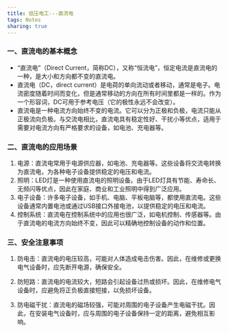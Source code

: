 ```yaml
---
title: 低压电工---直流电
tags: Notes
sharing: true
---
```


### 一、直流电的基本概念

- “直流电”（Direct Current，简称DC），又称“恒流电”，恒定电流是直流电的一种，是大小和方向都不变的直流电。	
- 直流电（DC，direct current）是电荷的单向流动或者移动，通常是电子。电流密度随着时间而变化，但是通常移动的方向在所有时间里都是一样的。作为一个形容词，DC可用于参考电压（它的极性永远不会改变）。
- 直流电是一种电流方向始终不变的电流。它可以分为正极和负极，电流只能从正极流向负极。与交流电相比，直流电具有稳定性好、干扰小等优点，适用于需要对电流方向有严格要求的设备，如电池、充电器等。

### 二、直流电的应用场景

1. 电源：直流电常用于电源供应器，如电池、充电器等。这些设备将交流电转换为直流电，为各种电子设备提供稳定的电压和电流。
2. 照明：LED灯是一种使用直流电的照明设备。由于LED灯具有节能、寿命长、无频闪等优点，因此在家庭、商业和工业照明中得到广泛应用。
3. 电子设备：许多电子设备，如手机、电脑、平板电脑等，都使用直流电。这些设备通常内置电池或通过USB接口外接电池，以提供稳定的电压和电流。
4. 控制系统：直流电在控制系统中的应用也很广泛，如电机控制、传感器等。由于直流电的电流方向始终不变，因此可以精确地控制设备的动作和位置。

### 三、安全注意事项

1. 防电击：直流电的电压较高，可能对人体造成电击伤害。因此，在维修或更换电气设备时，应先断开电源，确保安全。

2.  防短路：直流电的电流较大，短路会引起设备过热或损坏。因此，在维修电气设备时，应避免将正负极直接短接，以免损坏设备。

3. 防电磁干扰：直流电的磁场较强，可能对周围的电子设备产生电磁干扰。因此，在安装电气设备时，应与周围的电子设备保持一定的距离，避免相互影响。
